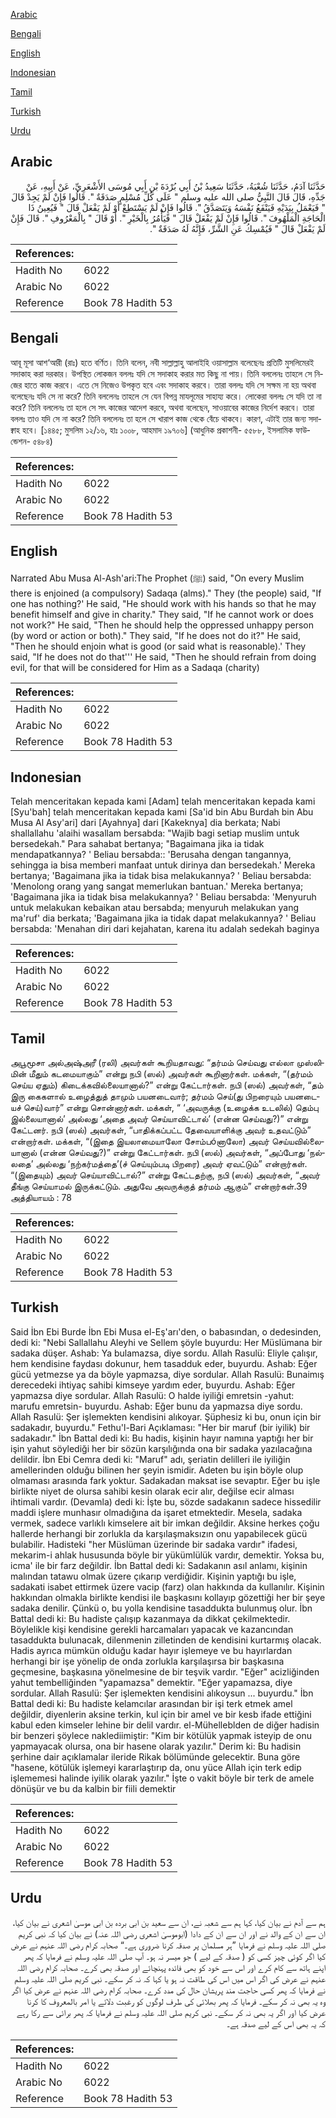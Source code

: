 [Arabic](#arabic)

[Bengali](#bengali)

[English](#english)

[Indonesian](#indonesian)

[Tamil](#tamil)

[Turkish](#turkish)

[Urdu](#urdu)

## Arabic


<div dir="rtl" lang="ar" style={{fontSize:'larger',backgroundColor:'#f8f9fa',padding:20}}>
حَدَّثَنَا آدَمُ، حَدَّثَنَا شُعْبَةُ، حَدَّثَنَا سَعِيدُ بْنُ أَبِي بُرْدَةَ بْنِ أَبِي مُوسَى الأَشْعَرِيِّ، عَنْ أَبِيهِ، عَنْ جَدِّهِ، قَالَ قَالَ النَّبِيُّ صلى الله عليه وسلم ‏"‏ عَلَى كُلِّ مُسْلِمٍ صَدَقَةٌ ‏"‏‏.‏ قَالُوا فَإِنْ لَمْ يَجِدْ قَالَ ‏"‏ فَيَعْمَلُ بِيَدَيْهِ فَيَنْفَعُ نَفْسَهُ وَيَتَصَدَّقُ ‏"‏‏.‏ قَالُوا فَإِنْ لَمْ يَسْتَطِعْ أَوْ لَمْ يَفْعَلْ قَالَ ‏"‏ فَيُعِينُ ذَا الْحَاجَةِ الْمَلْهُوفَ ‏"‏‏.‏ قَالُوا فَإِنْ لَمْ يَفْعَلْ قَالَ ‏"‏ فَيَأْمُرُ بِالْخَيْرِ ‏"‏‏.‏ أَوْ قَالَ ‏"‏ بِالْمَعْرُوفِ ‏"‏‏.‏ قَالَ فَإِنْ لَمْ يَفْعَلْ قَالَ ‏"‏ فَيُمْسِكُ عَنِ الشَّرِّ، فَإِنَّهُ لَهُ صَدَقَةٌ ‏"‏‏.‏
</div>
<div style={{backgroundColor:'#f8f9fa',padding:20, marginBottom: 10}}><table> <thead> <tr> <th>References:</th> <th></th> </tr> </thead> <tbody><tr><td>Hadith No</td><td>6022</td></tr><tr><td>Arabic No</td><td>6022</td></tr><tr><td>Reference</td><td>Book 78 Hadith 53</td></tr></tbody></table></div>

## Bengali


<div dir="ltr" lang="bn" style={{fontSize:'larger',backgroundColor:'#f8f9fa',padding:20}}>
আবূ মূসা আশ‘আরী (রাঃ) হতে বর্ণিত। তিনি বলেন, নবী সাল্লাল্লাহু আলাইহি ওয়াসাল্লাম বলেছেনঃ প্রতিটি মুসলিমেরই সদাকাহ করা দরকার। উপস্থিত লোকজন বললঃ যদি সে সদাকাহ করার মত কিছু না পায়। তিনি বললেনঃ তাহলে সে নিজের হাতে কাজ করবে। এতে সে নিজেও উপকৃত হবে এবং সদাকাহ করবে। তারা বললঃ যদি সে সক্ষম না হয় অথবা বলেছেনঃ যদি সে না করে? তিনি বললেনঃ তাহলে সে যেন বিপন্ন মাযলূমের সাহায্য করে। লোকেরা বললঃ সে যদি তা না করে? তিনি বললেনঃ তা হলে সে সৎ কাজের আদেশ করবে, অথবা বলেছেন, সাওয়াবের কাজের নির্দেশ করবে। তারা বললঃ তাও যদি সে না করে? তিনি বললেনঃ তা হলে সে খারাপ কাজ থেকে বেঁচে থাকবে। কারণ, এটাই তার জন্য সদাক্বাহ হবে। [১৪৪৫; মুসলিম ১২/১৬, হাঃ ১০০৮, আহমাদ ১৯৭০৬] (আধুনিক প্রকাশনী- ৫৫৮৮, ইসলামিক ফাউন্ডেশন- ৫৪৮৪)
</div>
<div style={{backgroundColor:'#f8f9fa',padding:20, marginBottom: 10}}><table> <thead> <tr> <th>References:</th> <th></th> </tr> </thead> <tbody><tr><td>Hadith No</td><td>6022</td></tr><tr><td>Arabic No</td><td>6022</td></tr><tr><td>Reference</td><td>Book 78 Hadith 53</td></tr></tbody></table></div>

## English


<div dir="ltr" lang="en" style={{fontSize:'larger',backgroundColor:'#f8f9fa',padding:20}}>
Narrated Abu Musa Al-Ash'ari:The Prophet (ﷺ) said, "On every Muslim there is enjoined (a compulsory) Sadaqa (alms)." They (the people) said, "If one has nothing?' He said, "He should work with his hands so that he may benefit himself and give in charity." They said, "If he cannot work or does not work?" He said, "Then he should help the oppressed unhappy person (by word or action or both)." They said, "If he does not do it?" He said, "Then he should enjoin what is good (or said what is reasonable).' They said, "If he does not do that''' He said, "Then he should refrain from doing evil, for that will be considered for Him as a Sadaqa (charity)
</div>
<div style={{backgroundColor:'#f8f9fa',padding:20, marginBottom: 10}}><table> <thead> <tr> <th>References:</th> <th></th> </tr> </thead> <tbody><tr><td>Hadith No</td><td>6022</td></tr><tr><td>Arabic No</td><td>6022</td></tr><tr><td>Reference</td><td>Book 78 Hadith 53</td></tr></tbody></table></div>

## Indonesian


<div dir="ltr" lang="id" style={{fontSize:'larger',backgroundColor:'#f8f9fa',padding:20}}>
Telah menceritakan kepada kami [Adam] telah menceritakan kepada kami [Syu'bah] telah menceritakan kepada kami [Sa'id bin Abu Burdah bin Abu Musa Al Asy'ari] dari [Ayahnya] dari [Kakeknya] dia berkata; Nabi shallallahu 'alaihi wasallam bersabda: "Wajib bagi setiap muslim untuk bersedekah." Para sahabat bertanya; "Bagaimana jika ia tidak mendapatkannya? ' Beliau bersabda:: 'Berusaha dengan tangannya, sehingga ia bisa memberi manfaat untuk dirinya dan bersedekah.' Mereka bertanya; 'Bagaimana jika ia tidak bisa melakukannya? ' Beliau bersabda: 'Menolong orang yang sangat memerlukan bantuan.' Mereka bertanya; 'Bagaimana jika ia tidak bisa melakukannya? ' Beliau bersabda: 'Menyuruh untuk melakukan kebaikan atau bersabda; menyuruh melakukan yang ma'ruf' dia berkata; 'Bagaimana jika ia tidak dapat melakukannya? ' Beliau bersabda: 'Menahan diri dari kejahatan, karena itu adalah sedekah baginya
</div>
<div style={{backgroundColor:'#f8f9fa',padding:20, marginBottom: 10}}><table> <thead> <tr> <th>References:</th> <th></th> </tr> </thead> <tbody><tr><td>Hadith No</td><td>6022</td></tr><tr><td>Arabic No</td><td>6022</td></tr><tr><td>Reference</td><td>Book 78 Hadith 53</td></tr></tbody></table></div>

## Tamil


<div dir="ltr" lang="ta" style={{fontSize:'larger',backgroundColor:'#f8f9fa',padding:20}}>
அபூமூசா அல்அஷ்அரீ (ரலி) அவர்கள் கூறியதாவது: “தர்மம் செய்வது எல்லா முஸ்லிமின் மீதும் கடமையாகும்” என்று நபி (ஸல்) அவர்கள் கூறினார்கள். மக்கள், “(தர்மம் செய்ய ஏதும்) கிடைக்கவில்லையானால்?” என்று கேட்டார்கள். நபி (ஸல்) அவர்கள், “தம் இரு கைகளால் உழைத்துத் தாமும் பயனடைவார்; தர்மம் செய்(து பிறரையும் பயனடையச் செய்)வார்” என்று சொன்னார்கள். மக்கள், “ ‘அவருக்கு (உழைக்க உடலில்) தெம்பு இல்லையானால்’ அல்லது ‘அதை அவர் செய்யாவிட்டால்’ (என்ன செய்வது?)” என்று கேட்டனர். நபி (ஸல்) அவர்கள், “பாதிக்கப்பட்ட தேவையாளிக்கு அவர் உதவட்டும்” என்றார்கள். மக்கள், “(இதை இயலாமையாலோ சோம்பóனாலோ) அவர் செய்யவில்லையானால் (என்ன செய்வது?)” என்று கேட்டார்கள். நபி (ஸல்) அவர்கள், “அப்போது ‘நல்லதை’ அல்லது ‘நற்கர்மத்தை’(ச் செய்யும்படி பிறரை) அவர் ஏவட்டும்” என்றார்கள். “(இதையும்) அவர் செய்யாவிட்டால்?” என்று கேட்டதற்கு, நபி (ஸல்) அவர்கள், “அவர் தீங்கு செய்யாமல் இருக்கட்டும். அதுவே அவருக்குத் தர்மம் ஆகும்” என்றார்கள்.39 அத்தியாயம் : 78
</div>
<div style={{backgroundColor:'#f8f9fa',padding:20, marginBottom: 10}}><table> <thead> <tr> <th>References:</th> <th></th> </tr> </thead> <tbody><tr><td>Hadith No</td><td>6022</td></tr><tr><td>Arabic No</td><td>6022</td></tr><tr><td>Reference</td><td>Book 78 Hadith 53</td></tr></tbody></table></div>

## Turkish


<div dir="ltr" lang="tr" style={{fontSize:'larger',backgroundColor:'#f8f9fa',padding:20}}>
Said İbn Ebi Burde İbn Ebi Musa el-Eş'arı'den, o babasından, o dedesinden, dedi ki: "Nebi Sallallahu Aleyhi ve Sellem şöyle buyurdu: Her Müslümana bir sadaka düşer. Ashab: Ya bulamazsa, diye sordu. Allah Rasulü: Eliyle çalışır, hem kendisine faydası dokunur, hem tasadduk eder, buyurdu. Ashab: Eğer gücü yetmezse ya da böyle yapmazsa, diye sordular. Allah Rasulü: Bunaimış derecedeki ihtiyaç sahibi kimseye yardım eder, buyurdu. Ashab: Eğer yapmazsa diye sordular. Allah Rasulü: O halde iyiliği emretsin -yahut: marufu emretsin- buyurdu. Ashab: Eğer bunu da yapmazsa diye sordu. Allah Rasulü: Şer işlemekten kendisini alıkoyar. Şüphesiz ki bu, onun için bir sadakadır, buyurdu." Fethu'l-Bari Açıklaması: "Her bir maruf (bir iyilik) bir sadakadır." İbn Battal dedi ki: Bu hadis, kişinin hayır namına yaptığı her bir işin yahut söylediği her bir sözün karşılığında ona bir sadaka yazılacağına delildir. İbn Ebi Cemra dedi ki: "Maruf" adı, şeriatin delilleri ile iyiliğin amellerinden olduğu bilinen her şeyin ismidir. Adeten bu işin böyle olup olmaması arasında fark yoktur. Sadakadan maksat ise sevaptır. Eğer bu işle birlikte niyet de olursa sahibi kesin olarak ecir alır, değilse ecir alması ihtimali vardır. (Devamla) dedi ki: İşte bu, sözde sadakanın sadece hissedilir maddi işlere munhasır olmadığına da işaret etmektedir. Mesela, sadaka vermek, sadece varlıklı kimselere ait bir imkan değildir. Aksine herkes çoğu hallerde herhangi bir zorlukla da karşılaşmaksızın onu yapabilecek gücü bulabilir. Hadisteki "her Müslüman üzerinde bir sadaka vardır" ifadesi, mekarim-i ahlak hususunda böyle bir yükümlülük vardır, demektir. Yoksa bu, icma' ile bir farz değildir. İbn Battal dedi ki: Sadakanın asıl anlamı, kişinin malından tatawu olmak üzere çıkarıp verdiğidir. Kişinin yaptığı bu işle, sadakati isabet ettirmek üzere vacip (farz) olan hakkında da kullanılır. Kişinin hakkından olmakla birlikte kendisi ile başkasını kollayıp gözettiği her bir şeye sadaka denilir. Çünkü o, bu yolla kendisine tasaddukta bulunmuş olur. İbn Battal dedi ki: Bu hadiste çalışıp kazanmaya da dikkat çekilmektedir. Böylelikle kişi kendisine gerekli harcamaları yapacak ve kazancından tasaddukta bulunacak, dilenmenin zilletinden de kendisini kurtarmış olacak. Hadis ayrıca mümkün olduğu kadar hayır işlemeye ve bu hayırlardan herhangi bir işe yönelip de onda zorlukla karşılaşırsa bir başkasına geçmesine, başkasına yönelmesine de bir teşvik vardır. "Eğer" acizliğinden yahut tembelliğinden "yapamazsa" demektir. "Eğer yapamazsa, diye sordular. Allah Rasulü: Şer işlemekten kendisini alıkoysun ... buyurdu." İbn Battal dedi ki: Bu hadiste kelamcılar arasından bir işi terk etmek amel değildir, diyenlerin aksine terkin, kul için bir amel ve bir kesb ifade ettiğini kabul eden kimseler lehine bir delil vardır. el-Mühelleblden de diğer hadisin bir benzeri şöylece naklediimiştir: "Kim bir kötülük yapmak isteyip de onu yapmayacak olursa, ona bir hasene olarak yazılır." Derim ki: Bu hadisin şerhine dair açıklamalar ileride Rikak bölümünde gelecektir. Buna göre "hasene, kötülük işlemeyi kararlaştırıp da, onu yüce Allah için terk edip işlememesi halinde iyilik olarak yazılır." İşte o vakit böyle bir terk de amele dönüşür ve bu da kalbin bir fiili demektir
</div>
<div style={{backgroundColor:'#f8f9fa',padding:20, marginBottom: 10}}><table> <thead> <tr> <th>References:</th> <th></th> </tr> </thead> <tbody><tr><td>Hadith No</td><td>6022</td></tr><tr><td>Arabic No</td><td>6022</td></tr><tr><td>Reference</td><td>Book 78 Hadith 53</td></tr></tbody></table></div>

## Urdu


<div dir="rtl" lang="ur" style={{fontSize:'larger',backgroundColor:'#f8f9fa',padding:20}}>
ہم سے آدم نے بیان کیا، کہا ہم سے شعبہ نے، ان سے سعید بن ابی بردہ بن ابی موسیٰ اشعری نے بیان کیا، ان سے ان کے والد نے اور ان سے ان کے دادا (ابوموسیٰ اشعری رضی اللہ عنہ) نے بیان کیا کہ نبی کریم صلی اللہ علیہ وسلم نے فرمایا ”ہر مسلمان پر صدقہ کرنا ضروری ہے۔“ صحابہ کرام رضی اللہ عنہم نے عرض کیا اگر کوئی چیز کسی کو ( صدقہ کے لیے ) جو میسر نہ ہو۔ آپ صلی اللہ علیہ وسلم نے فرمایا کہ پھر اپنے ہاتھ سے کام کرے اور اس سے خود کو بھی فائدہ پہنچائے اور صدقہ بھی کرے۔ صحابہ کرام رضی اللہ عنہم نے عرض کی اگر اس میں اس کی طاقت نہ ہو یا کہا کہ نہ کر سکے۔ نبی کریم صلی اللہ علیہ وسلم نے فرمایا کہ پھر کسی حاجت مند پریشان حال کی مدد کرے۔ صحابہ کرام رضی اللہ عنہم نے عرض کیا اگر وہ یہ بھی نہ کر سکے۔ فرمایا کہ پھر بھلائی کی طرف لوگوں کو رغبت دلائے یا امر بالمعروف کا کرنا عرض کیا اور اگر یہ بھی نہ کر سکے۔ نبی کریم صلی اللہ علیہ وسلم نے فرمایا کہ پھر برائی سے رکا رہے کہ یہ بھی اس کے لیے صدقہ ہے۔
</div>
<div style={{backgroundColor:'#f8f9fa',padding:20, marginBottom: 10}}><table> <thead> <tr> <th>References:</th> <th></th> </tr> </thead> <tbody><tr><td>Hadith No</td><td>6022</td></tr><tr><td>Arabic No</td><td>6022</td></tr><tr><td>Reference</td><td>Book 78 Hadith 53</td></tr></tbody></table></div>